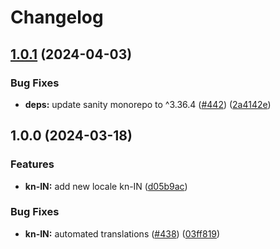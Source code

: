 # Changelog

## [1.0.1](https://github.com/sanity-io/locales/compare/locale-kn-in-v1.0.0...locale-kn-in-v1.0.1) (2024-04-03)


### Bug Fixes

* **deps:** update sanity monorepo to ^3.36.4 ([#442](https://github.com/sanity-io/locales/issues/442)) ([2a4142e](https://github.com/sanity-io/locales/commit/2a4142e6e50eb5992b3432169cd71676c353276f))

## 1.0.0 (2024-03-18)


### Features

* **kn-IN:** add new locale kn-IN ([d05b9ac](https://github.com/sanity-io/locales/commit/d05b9ac69c880094f6de769fb0ea6dc22e0ab1e6))


### Bug Fixes

* **kn-IN:** automated translations ([#438](https://github.com/sanity-io/locales/issues/438)) ([03ff819](https://github.com/sanity-io/locales/commit/03ff819758934a0a869862262d76d98c4f2cca08))
